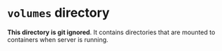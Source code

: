 # `volumes` directory

**This directory is git ignored**. It contains directories that are mounted to containers when server is running.
